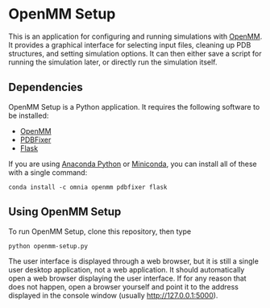# OpenMM Setup

This is an application for configuring and running simulations with [OpenMM](http://openmm.org).  It provides
a graphical interface for selecting input files, cleaning up PDB structures, and setting simulation options.
It can then either save a script for running the simulation later, or directly run the simulation itself.

## Dependencies

OpenMM Setup is a Python application.  It requires the following software to be installed:

* [OpenMM](http://openmm.org)
* [PDBFixer](https://github.com/pandegroup/pdbfixer)
* [Flask](http://flask.pocoo.org)

If you are using [Anaconda Python](https://www.continuum.io/downloads) or [Miniconda](http://conda.pydata.org/miniconda.html),
you can install all of these with a single command:

    conda install -c omnia openmm pdbfixer flask

## Using OpenMM Setup

To run OpenMM Setup, clone this repository, then type

    python openmm-setup.py

The user interface is displayed through a web browser, but it is still a single user desktop application,
not a web application.  It should automatically open a web browser displaying the user interface.  If for
any reason that does not happen, open a browser yourself and point it to the address displayed in the console
window (usually http://127.0.0.1:5000).

